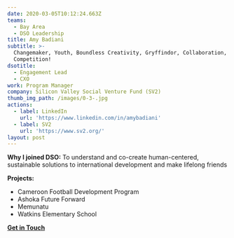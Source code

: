 ```yaml
---
date: 2020-03-05T10:12:24.663Z
teams:
  - Bay Area
  - DSO Leadership
title: Amy Badiani
subtitle: >-
  Changemaker, Youth, Boundless Creativity, Gryffindor, Collaboration, Healthy
  Competition!
dsotitle:
  - Engagement Lead
  - CXO
work: Program Manager
company: Silicon Valley Social Venture Fund (SV2)
thumb_img_path: /images/0-3-.jpg
actions:
  - label: LinkedIn
    url: 'https://www.linkedin.com/in/amybadiani'
  - label: SV2
    url: 'https://www.sv2.org/'
layout: post
---
```

**Why I joined DSO:** To understand and co-create human-centered, sustainable solutions to international development and make lifelong friends

**Projects:** 

* Cameroon Football Development Program
* Ashoka Future Forward
* Memunatu
* Watkins Elementary School

**[Get in Touch](mailto:amy.badiani@dsoglobal.org)**